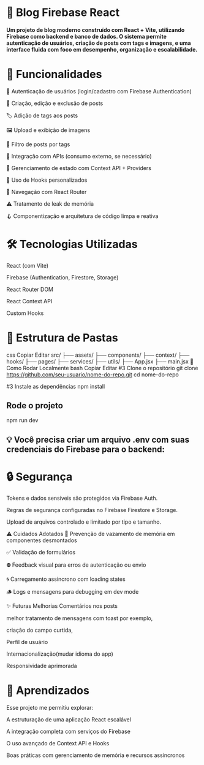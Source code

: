 # 📝 Blog Firebase React
#### Um projeto de blog moderno construído com React + Vite, utilizando Firebase como backend e banco de dados. O sistema permite autenticação de usuários, criação de posts com tags e imagens, e uma interface fluida com foco em desempenho, organização e escalabilidade.

# 🚀 Funcionalidades
🔐 Autenticação de usuários (login/cadastro com Firebase Authentication)

📝 Criação, edição e exclusão de posts

🏷️ Adição de tags aos posts

🖼️ Upload e exibição de imagens

📌 Filtro de posts por tags

📡 Integração com APIs (consumo externo, se necessário)

🔄 Gerenciamento de estado com Context API + Providers

🧠 Uso de Hooks personalizados

📍 Navegação com React Router

⚠️ Tratamento de leak de memória

🪝 Componentização e arquitetura de código limpa e reativa

# 🛠️ Tecnologias Utilizadas
React (com Vite)

Firebase (Authentication, Firestore, Storage)

React Router DOM

React Context API

Custom Hooks

# 📂 Estrutura de Pastas
css
Copiar
Editar
src/
├── assets/
├── components/
├── context/
├── hooks/
├── pages/
├── services/
├── utils/
├── App.jsx
├── main.jsx
🔧 Como Rodar Localmente
bash
Copiar
Editar
#3 Clone o repositório
git clone https://github.com/seu-usuario/nome-do-repo.git
cd nome-do-repo

#3 Instale as dependências
npm install

## Rode o projeto
npm run dev

## 💡 Você precisa criar um arquivo .env com suas credenciais do Firebase para o backend:

# 🔒 Segurança
Tokens e dados sensíveis são protegidos via Firebase Auth.

Regras de segurança configuradas no Firebase Firestore e Storage.

Upload de arquivos controlado e limitado por tipo e tamanho.

⚠️ Cuidados Adotados
🧼 Prevenção de vazamento de memória em componentes desmontados

✅ Validação de formulários

⛔ Feedback visual para erros de autenticação ou envio

🌀 Carregamento assíncrono com loading states

🪵 Logs e mensagens para debugging em dev mode


✨ Futuras Melhorias
Comentários nos posts 

melhor tratamento de mensagens com toast por exemplo, 

criação do campo curtida, 

Perfil de usuário

Internacionalização(mudar idioma do app)

Responsividade aprimorada

# 🧠 Aprendizados
Esse projeto me permitiu explorar:

A estruturação de uma aplicação React escalável

A integração completa com serviços do Firebase

O uso avançado de Context API e Hooks

Boas práticas com gerenciamento de memória e recursos assíncronos
